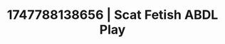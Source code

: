 ---
categories:
- Vocal tease
- Erotic archetypes
- Erotic surprise
- Eye contact kink
- Lingerie worship
image: /assets/images/1747788138656.jpg
layout: post
seo:
  description: Featured content with artistic ABDL Play, Scat Fetish. HD images available.
  keywords: ABDL Play, Scat Fetish
  og_image: /assets/images/1747788138656.jpg
  schema_type: VisualArtwork
tags:
- ABDL Play
- '#1747788138656'
- Scat Fetish
title: 1747788138656 | Scat Fetish ABDL Play
---